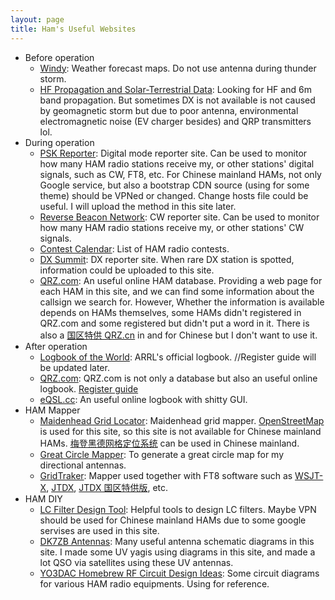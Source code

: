 ```yaml
---
layout: page
title: Ham's Useful Websites
---
```


- Before operation
  - [Windy](https://www.windy.com/): Weather forecast maps. Do not use antenna during thunder storm.
  - [HF Propagation and Solar-Terrestrial Data](https://www.hamqsl.com/solar.html): Looking for HF and 6m band propagation. But sometimes DX is not available is not caused by geomagnetic storm but due to poor antenna, environmental electromagnetic noise (EV charger besides) and QRP transmitters lol.
- During operation
  - [PSK Reporter](https://www.pskreporter.info/): Digital mode reporter site. Can be used to monitor how many HAM radio stations receive my, or other stations' digital signals, such as CW, FT8, etc. For Chinese mainland HAMs, not only Google service, but also a bootstrap CDN source (using for some theme) should be VPNed or changed. Change hosts file could be useful. I will upload the method in this site later. 
  - [Reverse Beacon Network](https://www.reversebeacon.net/): CW reporter site. Can be used to monitor how many HAM radio stations receive my, or other stations' CW signals.
  - [Contest Calendar](https://www.contestcalendar.com/): List of HAM radio contests.
  - [DX Summit](http://www.dxsummit.fi/): DX reporter site. When rare DX station is spotted, information could be uploaded to this site.
  - [QRZ.com](https://www.qrz.com/): An useful online HAM database. Providing a web page for each HAM in this site, and we can find some information about the callsign we search for. However, Whether the information is available depends on HAMs themselves, some HAMs didn't registered in QRZ.com and some registered but didn't put a word in it. There is also a [国区特供 QRZ.cn](http://www.qrz.cn/) in and for Chinese but I don't want to use it.
- After operation
  - [Logbook of the World](https://lotw.arrl.org/): ARRL's official logbook. //Register guide will be updated later.
  - [QRZ.com](https://www.qrz.com/): QRZ.com is not only a database but also an useful online logbook. [Register guide](https://yurihou.github.io/2023/12/18/QRZ.com-%E7%BD%91%E7%AB%99%E6%B3%A8%E5%86%8C%E6%8C%87%E5%8D%97.html)
  - [eQSL.cc](https://www.eqsl.cc/): An useful online logbook with shitty GUI.
- HAM Mapper
  - [Maidenhead Grid Locator](https://www.f5len.org/tools/locator/): Maidenhead grid mapper. [OpenStreetMap](https://www.openstreetmap.org/) is used for this site, so this site is not available for Chinese mainland HAMs. [梅登黑德网格定位系统](http://sjzham.cn/grid/) can be used in Chinese mainland.
  - [Great Circle Mapper](https://ns6t.net/azimuth/azimuth.html): To generate a great circle map for my directional antennas.
  - [GridTraker](https://gridtracker.org/): Mapper used together with FT8 software such as [WSJT-X](https://wsjt.sourceforge.io/wsjtx.html), [JTDX](https://sourceforge.net/projects/jtdx/), [JTDX 国区特供版](https://forum.hamcq.cn/d/318), etc.
- HAM DIY
  - [LC Filter Design Tool](https://markimicrowave.com/technical-resources/tools/lc-filter-design-tool/): Helpful tools to design LC filters. Maybe VPN should be used for Chinese mainland HAMs due to some google servises are used in this site.
  - [DK7ZB Antennas](https://www.qsl.net/dk7zb/start1.htm): Many useful antenna schematic diagrams in this site. I made some UV yagis using diagrams in this site, and made a lot QSO via satellites using these UV antennas. 
  - [YO3DAC Homebrew RF Circuit Design Ideas](https://www.qsl.net/va3iul/Homebrew_RF_Circuit_Design_Ideas/Homebrew_RF_Circuit_Design_Ideas.htm): Some circuit diagrams for various HAM radio equipments. Using for reference.
